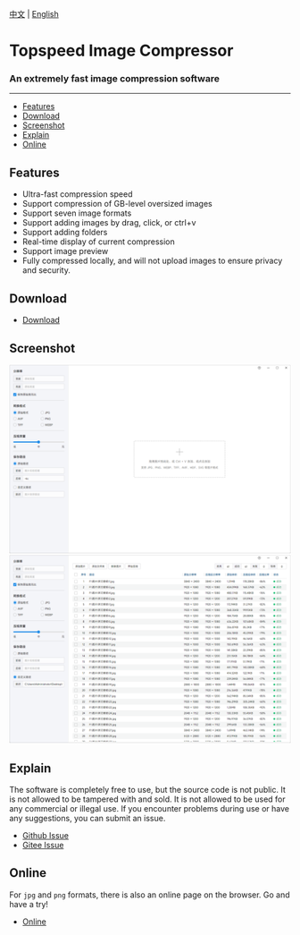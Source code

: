 [中文](README.md) | [English](README.en.md)

# Topspeed Image Compressor
### An extremely fast image compression software

<hr>

- [Features](#feature)
- [Download](#download)
- [Screenshot](#screenshot)
- [Explain](#explain)
- [Online](#online)



<h2 id="#feature">Features</h2>

- Ultra-fast compression speed
- Support compression of GB-level oversized images
- Support seven image formats
- Support adding images by drag, click, or ctrl+v
- Support adding folders
- Real-time display of current compression
- Support image preview
- Fully compressed locally, and will not upload images to ensure privacy and security.


<h2 id="#download">Download</h2>

- [Download](https://www.ticompressor.com/online/)


<h2 id="#screenshot">Screenshot</h2>

![Screenshot](screenshot/1.png)
![Screenshot](screenshot/2.png)


<h2 id="#explain">Explain</h2>

The software is completely free to use, but the source code is not public. It is not allowed to be tampered with and sold. It is not allowed to be used for any commercial or illegal use. If you encounter problems during use or have any suggestions, you can submit an issue.

- [Github Issue](https://github.com/Dreamer365/topspeed-image-compressor/issues)
- [Gitee Issue](https://gitee.com/dreamer365/topspeed-image-compressor/issues)


<h2 id="#online">Online</h2>

For `jpg` and `png` formats, there is also an online page on the browser. Go and have a try!

- [Online](https://www.ticompressor.com/online/)
